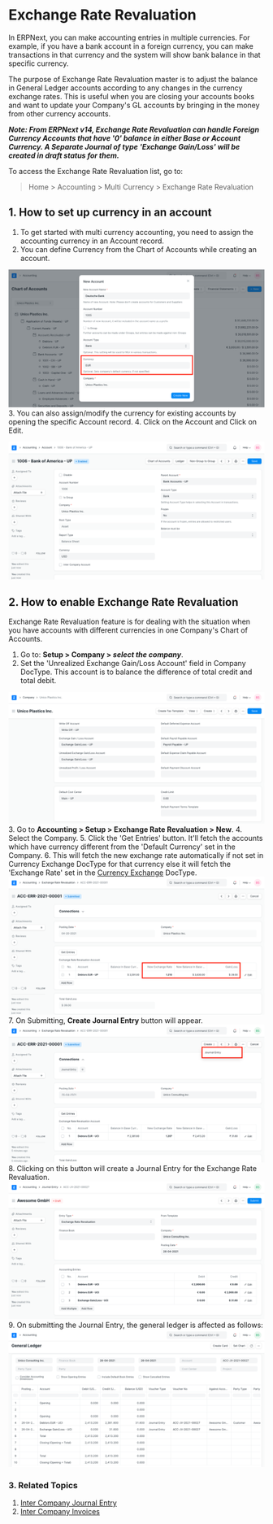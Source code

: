 
# Exchange Rate Revaluation


In ERPNext, you can make accounting entries in multiple currencies. For example, if you have a bank account in a foreign currency, you can make transactions in that currency and the system will show bank balance in that specific currency.


The purpose of Exchange Rate Revaluation master is to adjust the balance in General Ledger accounts according to any changes in the currency exchange rates. This is useful when you are closing your accounts books and want to update your Company's GL accounts by bringing in the money from other currency accounts.


***Note: From ERPNext v14, Exchange Rate Revaluation can handle Foreign Currency Accounts that have '0' balance in either Base or Account Currency. A Separate Journal of type 'Exchange Gain/Loss' will be created in draft status for them.***


To access the Exchange Rate Revaluation list, go to:



> 
> Home > Accounting > Multi Currency > Exchange Rate Revaluation
> 
> 
> 


## 1. How to set up currency in an account


1. To get started with multi currency accounting, you need to assign the accounting currency in an Account record.
2. You can define Currency from the Chart of Accounts while creating an account.


![Currency in Ledger](/files/currency-in-ledger.png)
3. You can also assign/modify the currency for existing accounts by opening the specific Account record.
4. Click on the Account and Click on Edit.


![Set Account Currency](/files/update-currency-in-ledger.png)


## 2. How to enable Exchange Rate Revaluation


Exchange Rate Revaluation feature is for dealing with the situation when you have accounts with different currencies in one Company's Chart of Accounts.


1. Go to: **Setup > Company > *select the company***.
2. Set the 'Unrealized Exchange Gain/Loss Account' field in Company DocType. This account is to balance the difference of total credit and total debit.


![Unrealized Exchange Gain/Loss Ledger in Company](/files/unrealized-exchange-gain-loss-ledger-in-company.png)
3. Go to **Accounting > Setup > Exchange Rate Revaluation > New**.
4. Select the Company.
5. Click the 'Get Entries' button. It'll fetch the accounts which have currency different from the 'Default Currency' set in the Company.
6. This will fetch the new exchange rate automatically if not set in Currency Exchange DocType for that currency else it will fetch the 'Exchange Rate' set in the [Currency Exchange](/docs/en/accounts/currency-exchange) DocType.
![Exchange Rate Revaluation](/files/exchange-rate-revaluation.png)
7. On Submitting, **Create Journal Entry** button will appear.
![Journal Entry Option After Submission](/files/exchange-rate-revaluation-submit.png)
8. Clicking on this button will create a Journal Entry for the Exchange Rate Revaluation.
![Exchange Rate Revaluation Journal Entry](/files/exchange-rate-revaluation-journal-entry.png)
9. On submitting the Journal Entry, the general ledger is affected as follows:
![Exchange Rate Revaluation GL](/files/exchange-rate-revaluation-gl.png)


### 3. Related Topics


1. [Inter Company Journal Entry](/docs/en/accounts/inter-company-journal-entry)
2. [Inter Company Invoices](/docs/en/accounts/inter-company-invoices)


